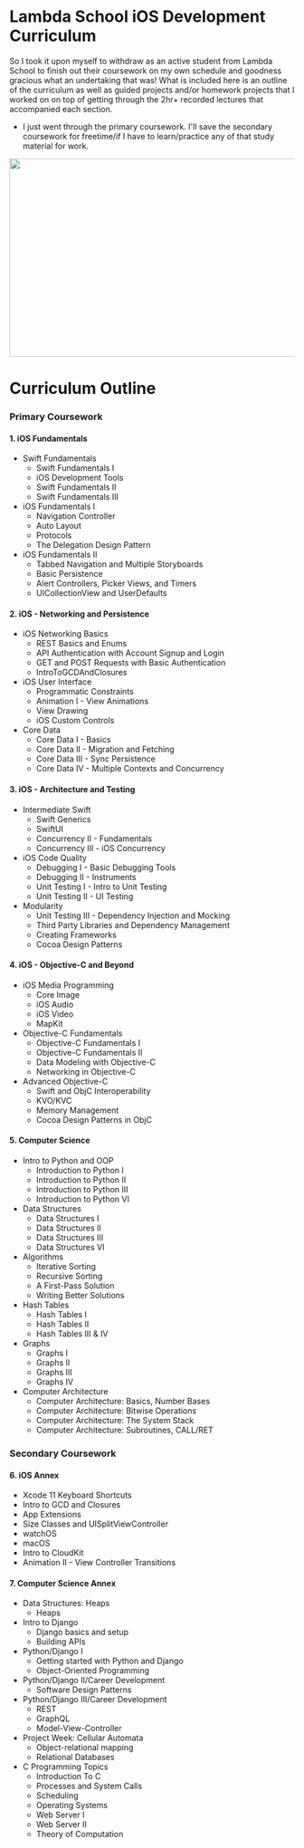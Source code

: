 Lambda School iOS Development Curriculum
======
So I took it upon myself to withdraw as an active student from Lambda School to finish out their coursework on my own schedule and goodness gracious what an undertaking that was! What is included here is an outline of the curriculum as well as guided projects and/or homework projects that I worked on on top of getting through the 2hr+ recorded lectures that accompanied each section.
* I just went through the primary coursework. I'll save the secondary coursework for freetime/if I have to learn/practice any of that study material for work.

<img src="https://66.media.tumblr.com/c7c232afac6ccd60fe091c8dacf9c46e/tumblr_ocg8rwNy2W1tknn62o1_500.gif" width="700" height="350"/>

Curriculum Outline
======
### Primary Coursework
  #### 1. iOS Fundamentals
  * Swift Fundamentals
    * Swift Fundamentals I
    * iOS Development Tools
    * Swift Fundamentals II
    * Swift Fundamentals III
  * iOS Fundamentals I
    * Navigation Controller
    * Auto Layout
    * Protocols
    * The Delegation Design Pattern
  * iOS Fundamentals II
    * Tabbed Navigation and Multiple Storyboards
    * Basic Persistence
    * Alert Controllers, Picker Views, and Timers
    * UICollectionView and UserDefaults
  #### 2. iOS - Networking and Persistence
  * iOS Networking Basics
    * REST Basics and Enums
    * API Authentication with Account Signup and Login
    * GET and POST Requests with Basic Authentication
    * IntroToGCDAndClosures
  * iOS User Interface
    * Programmatic Constraints
    * Animation I - View Animations
    * View Drawing
    * iOS Custom Controls
  * Core Data
    * Core Data I - Basics
    * Core Data II - Migration and Fetching
    * Core Data III - Sync Persistence
    * Core Data IV - Multiple Contexts and Concurrency
  #### 3. iOS - Architecture and Testing
  * Intermediate Swift
    * Swift Generics
    * SwiftUI
    * Concurrency II - Fundamentals
    * Concurrency III - iOS Concurrency
  * iOS Code Quality
    * Debugging I - Basic Debugging Tools
    * Debugging II - Instruments
    * Unit Testing I - Intro to Unit Testing
    * Unit Testing II - UI Testing
  * Modularity
    * Unit Testing III - Dependency Injection and Mocking
    * Third Party Libraries and Dependency Management
    * Creating Frameworks
    * Cocoa Design Patterns
  #### 4. iOS - Objective-C and Beyond
  * iOS Media Programming
    * Core Image
    * iOS Audio
    * iOS Video
    * MapKit
  * Objective-C Fundamentals
    * Objective-C Fundamentals I
    * Objective-C Fundamentals II
    * Data Modeling with Objective-C
    * Networking in Objective-C
  * Advanced Objective-C
    * Swift and ObjC Interoperability
    * KVO/KVC
    * Memory Management
    * Cocoa Design Patterns in ObjC
  #### 5. Computer Science
  * Intro to Python and OOP
    * Introduction to Python I
    * Introduction to Python II
    * Introduction to Python III
    * Introduction to Python VI
  * Data Structures
    * Data Structures I
    * Data Structures II
    * Data Structures III
    * Data Structures VI
  * Algorithms
    * Iterative Sorting
    * Recursive Sorting
    * A First-Pass Solution
    * Writing Better Solutions
  * Hash Tables
    * Hash Tables I
    * Hash Tables II
    * Hash Tables III & IV
  * Graphs
    * Graphs I
    * Graphs II
    * Graphs III
    * Graphs IV
  * Computer Architecture
    * Computer Architecture: Basics, Number Bases
    * Computer Architecture: Bitwise Operations
    * Computer Architecture: The System Stack
    * Computer Architecture: Subroutines, CALL/RET
### Secondary Coursework
  #### 6. iOS Annex
  * Xcode 11 Keyboard Shortcuts
  * Intro to GCD and Closures
  * App Extensions
  * Size Classes and UISplitViewController
  * watchOS
  * macOS
  * Intro to CloudKit
  * Animation II - View Controller Transitions
  #### 7. Computer Science Annex
  * Data Structures: Heaps
    * Heaps
  * Intro to Django
    * Django basics and setup
    * Building APIs
  * Python/Django I
    * Getting started with Python and Django
    * Object-Oriented Programming
  * Python/Django II/Career Development
    * Software Design Patterns
  * Python/Django III/Career Development
    * REST
    * GraphQL
    * Model-View-Controller
  * Project Week: Cellular Automata
    * Object-relational mapping
    * Relational Databases
  * C Programming Topics
    * Introduction To C
    * Processes and System Calls
    * Scheduling
    * Operating Systems
    * Web Server I
    * Web Server II
    * Theory of Computation

